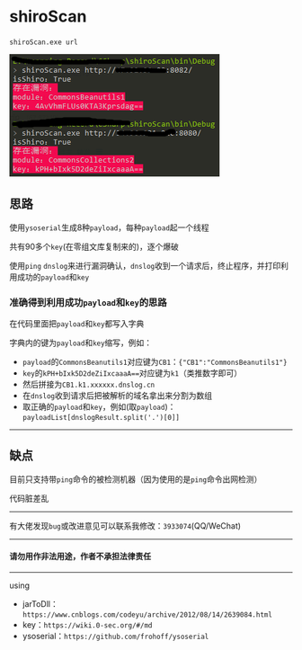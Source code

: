 # shiroScan
`shiroScan.exe url`

![image](https://github.com/XingYun-Cloud/shiroScan/blob/master/shiroScan.png)

## 思路
使用`ysoserial`生成8种`payload`，每种`payload`起一个线程

共有90多个`key`(在零组文库复制来的)，逐个爆破

使用`ping` `dnslog`来进行漏洞确认，`dnslog`收到一个请求后，终止程序，并打印利用成功的`payload`和`key`

### 准确得到利用成功`payload`和`key`的思路
在代码里面把`payload`和`key`都写入字典

字典内的键为`payload`和`key`缩写，例如：
 - `payload`的`CommonsBeanutils1`对应键为`CB1`：`{"CB1":"CommonsBeanutils1"}`
 - `key`的`kPH+bIxk5D2deZiIxcaaaA==`对应键为`k1`（类推数字即可）
 - 然后拼接为`CB1.k1.xxxxxx.dnslog.cn`
 - 在`dnslog`收到请求后把被解析的域名拿出来分割为数组
 - 取正确的`payload`和`key`，例如(取`payload`)：`payloadList[dnslogResult.split('.')[0]]`

---
## 缺点
目前只支持带`ping`命令的被检测机器（因为使用的是`ping`命令出网检测）

代码脏差乱

---
有大佬发现`bug`或改进意见可以联系我修改：`3933074`(QQ/WeChat)

---
#### 请勿用作非法用途，作者不承担法律责任

---
using 
 - jarToDll：`https://www.cnblogs.com/codeyu/archive/2012/08/14/2639084.html`
 - key：`https://wiki.0-sec.org/#/md`
 - ysoserial：`https://github.com/frohoff/ysoserial`
